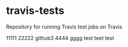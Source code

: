 # travis-tests
Repository for running Travis test jobs on Travis

11111
22222
github3
4444
gggg
test
teet
test
